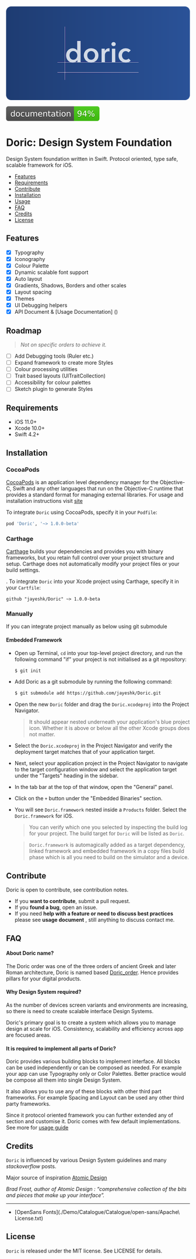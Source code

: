 

![Doric: Design System Foundation in Swift](./doric.png)

![Documentation](./docs/badge.svg)

# **Doric: Design System Foundation**

Design System foundation written in Swift. Protocol oriented, type safe, scalable framework for iOS.

- [Features](#features)
- [Requirements](#requirements)
- [Contribute](#contribute)
- [Installation](#installation)
- [Usage](./Documentation/Usage.md)
- [FAQ](#faq)
- [Credits](#credits)
- [License](#license)

## Features

- [x] Typography
- [x] Iconography
- [x] Colour Palette
- [x] Dynamic scalable font support
- [x] Auto layout
- [x] Gradients, Shadows, Borders and other scales
- [x] Layout spacing
- [x] Themes
- [x] UI Debugging helpers
- [x] API Document & [Usage Documentation] ()

## Roadmap

> *Not on specific orders to achieve it.*

- [ ] Add Debugging tools (Ruler etc.)
- [ ] Expand framework to create more Styles
- [ ] Colour processing utilities
- [ ] Trait based layouts (UITraitCollection)
- [ ] Accessibility for colour palettes
- [ ] Sketch plugin to generate Styles

## Requirements

- iOS 11.0+
- Xcode 10.0+
- Swift 4.2+

## Installation

### CocoaPods

[CocoaPods](https://cocoapods.org) is an application level dependency manager for the Objective-C, Swift and any other languages that run on the Objective-C runtime that provides a standard format for managing external libraries. For usage and installation instructions visit [site](https://cocoapods.org)

To integrate `Doric`  using CocoaPods, specify it in your `Podfile`:

```ruby
pod 'Doric', '~> 1.0.0-beta'
```

### Carthage

[Carthage](https://github.com/Carthage/Carthage) builds your dependencies and provides you with binary frameworks, but you retain full control over your project structure and setup. Carthage does not automatically modify your project files or your build settings.

. To integrate `Doric` into your Xcode project using Carthage, specify it in your `Cartfile`:

```ogdl
github "jayeshk/Doric" ~> 1.0.0-beta
```

### Manually

If you can integrate project manually as below using git submodule

#### Embedded Framework

- Open up Terminal, `cd` into your top-level project directory, and run the following command "if" your project is not initialised as a git repository:

  ```bash
  $ git init
  ```

- Add Doric as a git submodule by running the following command:

  ```bash
  $ git submodule add https://github.com/jayeshk/Doric.git
  ```

- Open the new `Doric` folder and drag the `Doric.xcodeproj` into the Project Navigator.

    > It should appear nested underneath your application's blue project icon. Whether it is above or below all the other Xcode groups does not matter.

- Select the `Doric.xcodeproj` in the Project Navigator and verify the deployment target matches that of your application target.
- Next, select your application project in the Project Navigator to navigate to the target configuration window and select the application target under the "Targets" heading in the sidebar.
- In the tab bar at the top of that window, open the "General" panel.
- Click on the `+` button under the "Embedded Binaries" section.
- You will see `Doric.framework` nested inside a `Products` folder. Select the `Doric.framework` for iOS.

    > You can verify which one you selected by inspecting the build log for your project. The build target for `Doric` will be listed as `Doric`.

    > `Doric.framework` is automagically added as a target dependency, linked framework and embedded framework in a copy files build phase which is all you need to build on the simulator and a device.


## Contribute

Doric is open to contribute, see contribution notes.
  - If you **want to contribute**, submit a pull request.
  - If you **found a bug**, open an issue.
  - If you need **help with a feature or need to discuss best practices** please see **usage document** , still anything to discuss contact me.

## FAQ

#### **About Doric name?**

The Doric order was one of the three orders of ancient Greek and later Roman architecture, Doric is named based [Doric_order](https://en.wikipedia.org/wiki/Doric_order). Hence provides pillars for your digital products.

#### **Why Design System required?**

As the number of devices screen variants and environments are increasing, so there is need to create scalable interface Design Systems.

Doric's primary goal is to create a system which allows you to manage design at scale for iOS. Consistency, scalability and efficiency across app are focused areas.

#### **It is required to implement all parts of Doric?**

Doric provides various building blocks to implement interface. All blocks can be used independently or can be composed as needed. For example your app can use Typography only or Color Palettes. Better practice would be compose all them into single Design System.

It also allows you to use any of these blocks with other third part frameworks. For example Spacing and Layout can be used any other third party frameworks.

Since it protocol oriented framework you can further extended any of section and customise it. Doric comes with few default implementations. See more for [usage guide](Documentation/Usage.md)

## Credits

`Doric` is influenced by various Design System guidelines and many *stackoverflow* posts.

Major source of inspiration [Atomic Design](http://atomicdesign.bradfrost.com/)

*Brad Frost, author of Atomic Design : “comprehensive collection of the bits and pieces that make up your interface”.*

---
- [OpenSans Fonts](./Demo/Catalogue/Catalogue/open-sans/Apache\ License.txt)

## License

`Doric` is released under the MIT license. See LICENSE for details.
